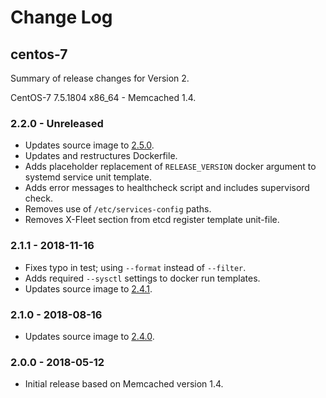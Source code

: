 # Change Log

## centos-7

Summary of release changes for Version 2.

CentOS-7 7.5.1804 x86_64 - Memcached 1.4.

### 2.2.0 - Unreleased

- Updates source image to [2.5.0](https://github.com/jdeathe/centos-ssh/releases/tag/2.5.0).
- Updates and restructures Dockerfile.
- Adds placeholder replacement of `RELEASE_VERSION` docker argument to systemd service unit template.
- Adds error messages to healthcheck script and includes supervisord check.
- Removes use of `/etc/services-config` paths.
- Removes X-Fleet section from etcd register template unit-file.

### 2.1.1 - 2018-11-16

- Fixes typo in test; using `--format` instead of `--filter`.
- Adds required `--sysctl` settings to docker run templates.
- Updates source image to [2.4.1](https://github.com/jdeathe/centos-ssh/releases/tag/2.4.1).

### 2.1.0 - 2018-08-16

- Updates source image to [2.4.0](https://github.com/jdeathe/centos-ssh/releases/tag/2.4.0).

### 2.0.0 - 2018-05-12

- Initial release based on Memcached version 1.4.
